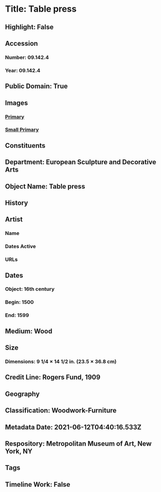 # Title: Table press
## Highlight: False
## Accession
### Number: 09.142.4
### Year: 09.142.4
## Public Domain: True
## Images
### [Primary](https://images.metmuseum.org/CRDImages/es/original/6657.jpg)
### [Small Primary](https://images.metmuseum.org/CRDImages/es/web-large/6657.jpg)
## Constituents
## Department: European Sculpture and Decorative Arts
## Object Name: Table press
## History
## Artist
### Name
### Dates Active
### URLs
## Dates
### Object: 16th century
### Begin: 1500
### End: 1599
## Medium: Wood
## Size
### Dimensions: 9 1/4 × 14 1/2 in. (23.5 × 36.8 cm)
## Credit Line: Rogers Fund, 1909
## Geography
## Classification: Woodwork-Furniture
## Metadata Date: 2021-06-12T04:40:16.533Z
## Respository: Metropolitan Museum of Art, New York, NY
## Tags
## Timeline Work: False